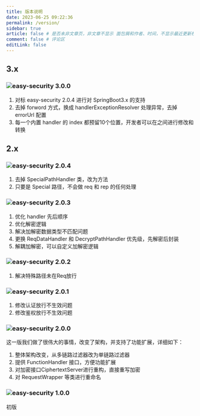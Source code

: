 ```yaml
---
title: 版本说明
date: 2023-06-25 09:22:36
permalink: /version/
sidebar: true
article: false # 是否未非文章页，非文章不显示 面包屑和作者、时间，不显示最近更新栏，不会参与到最近更新文章的数据计算中
comment: false # 评论区
editLink: false
---
```


## 3.x

### ![easy-security 3.0.0](https://img.shields.io/badge/EasySecurity-v3.0.0-yellow)
1. 对标 easy-security 2.0.4 进行对 SpringBoot3.x 的支持
2. 去掉 forword 方式，换成 handlerExceptionResolver 处理异常，去掉 errorUrl 配置
3. 每一个内置 handler 的 index 都预留10个位置，开发者可以在之间进行修改和转换

## 2.x

### ![easy-security 2.0.4](https://img.shields.io/badge/EasySecurity-v2.0.4-yellow)
1. 去掉 SpecialPathHandler 类，改为方法
2. 只要是 Special 路径，不会做 req 和 rep 的任何处理

### ![easy-security 2.0.3](https://img.shields.io/badge/EasySecurity-v2.0.3-yellow)
1. 优化 handler 先后顺序
2. 优化解密逻辑
3. 解决加解密数据类型不匹配问题
4. 更换 ReqDataHandler 和 DecryptPathHandler 优先级，先解密后封装
5. 解耦加解密，可以自定义加解密逻辑

### ![easy-security 2.0.2](https://img.shields.io/badge/EasySecurity-v2.0.2-yellow)
1. 解决特殊路径未在Req放行

### ![easy-security 2.0.1](https://img.shields.io/badge/EasySecurity-v2.0.1-yellow)
1. 修改认证放行不生效问题
2. 修改鉴权放行不生效问题

### ![easy-security 2.0.0](https://img.shields.io/badge/EasySecurity-V2.0.0-yellow)
这一版我们做了很伟大的事情，改变了架构，并支持了功能扩展，详细如下：
1. 整体架构改变，从多链路过滤器改为单链路过滤器
2. 提供 FunctionHandler 接口，方便功能扩展
3. 对加密接口CiphertextServer进行重构，直接重写加密
4. 对 RequestWrapper 等类进行重命名

### ![easy-security 1.0.0](https://img.shields.io/badge/EasySecurity-V1.0.0-yellow)
初版


